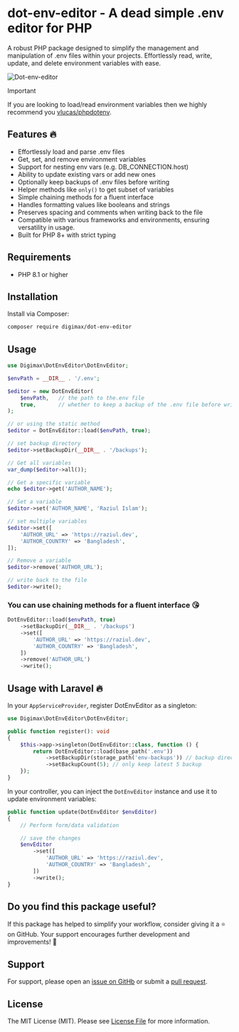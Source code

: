 # dot-env-editor - A dead simple .env editor for PHP

A robust PHP package designed to simplify the management and manipulation of .env files within your projects. Effortlessly read, write, update, and delete environment variables with ease.

![Dot-env-editor](https://repository-images.githubusercontent.com/733602796/d2a2796a-569e-4b89-a2da-bac4b14ed849)

> [!IMPORTANT]  
> If you are looking to load/read environment variables then we highly recommend you [vlucas/phpdotenv](https://github.com/vlucas/phpdotenv).

## Features 🔥

-   Effortlessly load and parse .env files
-   Get, set, and remove environment variables
-   Support for nesting env vars (e.g. DB_CONNECTION.host)
-   Ability to update existing vars or add new ones
-   Optionally keep backups of .env files before writing
-   Helper methods like `only()` to get subset of variables
-   Simple chaining methods for a fluent interface
-   Handles formatting values like booleans and strings
-   Preserves spacing and comments when writing back to the file
-   Compatible with various frameworks and environments, ensuring versatility in usage.
-   Built for PHP 8+ with strict typing

## Requirements

-   PHP 8.1 or higher

## Installation

Install via Composer:

```sh
composer require digimax/dot-env-editor
```

## Usage

```php
use Digimax\DotEnvEditor\DotEnvEditor;

$envPath = __DIR__ . '/.env';

$editor = new DotEnvEditor(
    $envPath,   // the path to the.env file
    true,       // whether to keep a backup of the .env file before writing
);

// or using the static method
$editor = DotEnvEditor::load($envPath, true);

// set backup directory
$editor->setBackupDir(__DIR__ . '/backups');

// Get all variables
var_dump($editor->all());

// Get a specific variable
echo $editor->get('AUTHOR_NAME');

// Set a variable
$editor->set('AUTHOR_NAME', 'Raziul Islam');

// set multiple variables
$editor->set([
    'AUTHOR_URL' => 'https://raziul.dev',
    'AUTHOR_COUNTRY' => 'Bangladesh',
]);

// Remove a variable
$editor->remove('AUTHOR_URL');

// write back to the file
$editor->write();
```

### You can use chaining methods for a fluent interface 😘

```php
DotEnvEditor::load($envPath, true)
    ->setBackupDir(__DIR__ . '/backups')
    ->set([
        'AUTHOR_URL' => 'https://raziul.dev',
        'AUTHOR_COUNTRY' => 'Bangladesh',
    ])
    ->remove('AUTHOR_URL')
    ->write();
```

## Usage with Laravel 🔥

In your `AppServiceProvider`, register DotEnvEditor as a singleton:

```php
use Digimax\DotEnvEditor\DotEnvEditor;

public function register(): void
{
    $this->app->singleton(DotEnvEditor::class, function () {
        return DotEnvEditor::load(base_path('.env'))
            ->setBackupDir(storage_path('env-backups')) // backup directory
            ->setBackupCount(5); // only keep latest 5 backup
    });
}
```

In your controller, you can inject the `DotEnvEditor` instance and use it to update environment variables:

```php
public function update(DotEnvEditor $envEditor)
{
    // Perform form/data validation

    // save the changes
    $envEditor
        ->set([
            'AUTHOR_URL' => 'https://raziul.dev',
            'AUTHOR_COUNTRY' => 'Bangladesh',
        ])
        ->write();
}
```

## Do you find this package useful?

If this package has helped to simplify your workflow, consider giving it a ⭐️ on GitHub. Your support encourages further development and improvements! 💖

## Support

For support, please open an [issue on GitHb](https://github.com/Digimax-IT/dot-env-editor/issues) or submit a [pull request](https://github.com/Digimax-IT/dot-env-editor/pulls).

## License

The MIT License (MIT). Please see [License File](LICENSE) for more information.
